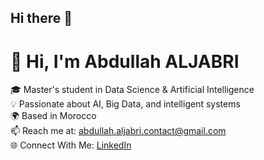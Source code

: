 ## Hi there 👋

# 👋 Hi, I'm Abdullah ALJABRI

🎓 Master's student in Data Science & Artificial Intelligence  
💡 Passionate about AI, Big Data, and intelligent systems  
🌍 Based in Morocco  
📫 Reach me at: [abdullah.aljabri.contact@gmail.com](mailto:abdullah.aljabri.contact@gmail.com)  
🌐 Connect With Me: [LinkedIn](https://www.linkedin.com/in/abdullah-aljabri-57707320b/)

<!--
**aboodAJ/aboodAJ** is a ✨ _special_ ✨ repository because its `README.md` (this file) appears on your GitHub profile.

Here are some ideas to get you started:

- 🔭 I’m currently working on ...
- 🌱 I’m currently learning ...
- 👯 I’m looking to collaborate on ...
- 🤔 I’m looking for help with ...
- 💬 Ask me about ...
- 📫 How to reach me: ...
- 😄 Pronouns: ...
- ⚡ Fun fact: ...
-->
